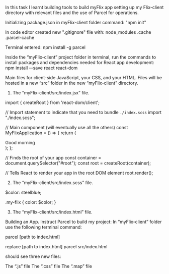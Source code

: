 In this task I learnt building tools to build myFlix app setting up my Flix-client directory with relevant files and the use of Parcel for operations.

Initializing package.json in myFlix-client folder command: 
"npm init" 

In code editor created new ".gitignore" file with: 
node_modules
.cache
.parcel-cache

Terminal entered: 
npm install -g parcel

Inside the “myFlix-client” project folder in terminal, run the commands to install packages and dependencies needed for React app development:
npm install --save react react-dom

Main files for client-side JavaScript, your CSS, and your HTML. Files will be hosted in a new “src” folder in the new “myFlix-client” directory.

1. The “myFlix-client/src/index.jsx” file.
   
import { createRoot } from 'react-dom/client';

// Import statement to indicate that you need to bundle `./index.scss`
import "./index.scss";

// Main component (will eventually use all the others)
const MyFlixApplication = () => {
  return (
    <div className="my-flix">
      <div>Good morning</div>
    </div>
  );
};

// Finds the root of your app
const container = document.querySelector("#root");
const root = createRoot(container);

// Tells React to render your app in the root DOM element
root.render(<MyFlixApplication />);


2. The “myFlix-client/src/index.scss” file.
   
$color: steelblue;

.my-flix {
  color: $color;
}


3. The “myFlix-client/src/index.html” file.

<!DOCTYPE html>
<html>
  <head>
    <title>myFlix</title>
  </head>
  <body>
    <div id="root"></div>
    <script type="module" src="index.jsx"></script>
  </body>
</html>

Building an App. Instruct Parcel to build my project:
In “myFlix-client” folder use the following terminal command:

parcel [path to index.html]

replace [path to index.html] 
parcel src/index.html

should see three new files:

The “.js” file
The “.css” file
The “.map” file
